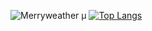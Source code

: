 ![Merryweather μ](https://github-readme-stats.vercel.app/api?username=MerryweatherLost&show_icons=true&theme=dracula)
[![Top Langs](https://github-readme-stats.vercel.app/api/top-langs/?username=MerryweatherLost&langs_count=2)](https://github.com/anuraghazra/github-readme-stats)
